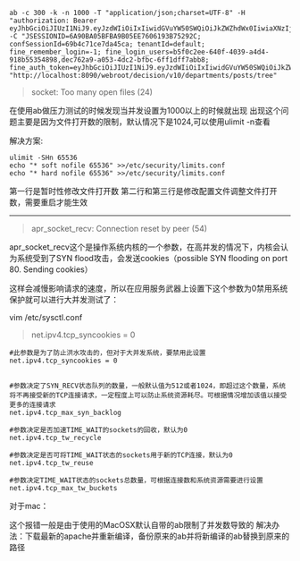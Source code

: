 
```shell
ab -c 300 -k -n 1000 -T "application/json;charset=UTF-8" -H 
"authorization: Bearer eyJhbGciOiJIUzI1NiJ9.eyJzdWIiOiIxIiwidGVuYW50SWQiOiJkZWZhdWx0IiwiaXNzIjoiZmFucnVhbiIsImRlc2NyaXB0aW9uIjoiMSgxKSIsImV4cCI6MTY3MDI1MTA5NCwiaWF0IjoxNjcwMjQ3NDk0LCJqdGkiOiJ4RVc5UFAzOWg5UitBYSsxZXkwdHlBc3dadTMwMjhwZTB3SlR0eGphN1JQQzA5dHoifQ.KNeBl1ZoCsGU09eOSip7KAfFno_3oHJ6k49QyxGgEu4" -C "JSESSIONID=6A90BA05BFBA9B05EE7606193B75292C; confSessionId=69b4c71ce7da45ca; tenantId=default; fine_remember_login=-1; fine_login_users=b5f0c2ee-640f-4039-a4d4-918b55354898,dec762a9-a053-4dc2-bfbc-6ff1dff7abb8; fine_auth_token=eyJhbGciOiJIUzI1NiJ9.eyJzdWIiOiIxIiwidGVuYW50SWQiOiJkZWZhdWx0IiwiaXNzIjoiZmFucnVhbiIsImRlc2NyaXB0aW9uIjoiMSgxKSIsImV4cCI6MTY3MDI1MTA5NCwiaWF0IjoxNjcwMjQ3NDk0LCJqdGkiOiJ4RVc5UFAzOWg5UitBYSsxZXkwdHlBc3dadTMwMjhwZTB3SlR0eGphN1JQQzA5dHoifQ.KNeBl1ZoCsGU09eOSip7KAfFno_3oHJ6k49QyxGgEu4" "http://localhost:8090/webroot/decision/v10/departments/posts/tree"
```

> socket: Too many open files (24)

在使用ab做压力测试的时候发现当并发设置为1000以上的时候就出现
出现这个问题主要是因为文件打开数的限制，默认情况下是1024,可以使用ulimit -n查看

解决方案:

```shell
ulimit -SHn 65536
echo "* soft nofile 65536" >>/etc/security/limits.conf
echo "* hard nofile 65536" >>/etc/security/limits.conf
```

第一行是暂时性修改文件打开数
第二行和第三行是修改配置文件调整文件打开数，需要重启才能生效


---

> apr_socket_recv: Connection reset by peer (54)

apr_socket_recv这个是操作系统内核的一个参数，在高并发的情况下，内核会认为系统受到了SYN flood攻击，会发送cookies（possible SYN flooding on port 80. Sending cookies）

这样会减慢影响请求的速度，所以在应用服务武器上设置下这个参数为0禁用系统保护就可以进行大并发测试了：


vim /etc/sysctl.conf

> net.ipv4.tcp_syncookies = 0


```text
#此参数是为了防止洪水攻击的，但对于大并发系统，要禁用此设置
net.ipv4.tcp_syncookies = 0  


#参数决定了SYN_RECV状态队列的数量，一般默认值为512或者1024，即超过这个数量，系统将不再接受新的TCP连接请求，一定程度上可以防止系统资源耗尽。可根据情况增加该值以接受更多的连接请求
net.ipv4.tcp_max_syn_backlog

#参数决定是否加速TIME_WAIT的sockets的回收，默认为0
net.ipv4.tcp_tw_recycle

#参数决定是否可将TIME_WAIT状态的sockets用于新的TCP连接，默认为0
net.ipv4.tcp_tw_reuse

#参数决定TIME_WAIT状态的sockets总数量，可根据连接数和系统资源需要进行设置
net.ipv4.tcp_max_tw_buckets
```


对于mac：

这个报错一般是由于使用的MacOSX默认自带的ab限制了并发数导致的
解决办法：下载最新的apache并重新编译，备份原来的ab并将新编译的ab替换到原来的路径






